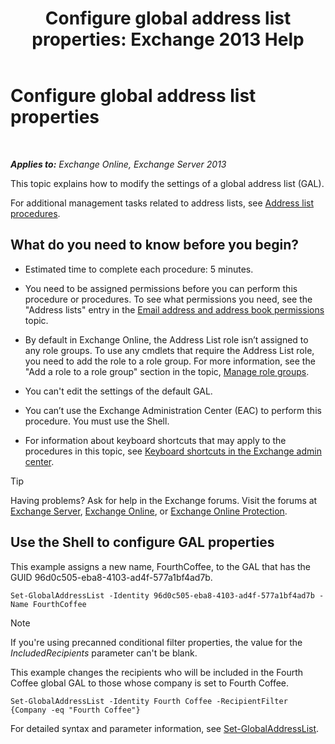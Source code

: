﻿---
title: 'Configure global address list properties: Exchange 2013 Help'
TOCTitle: Configure global address list properties
ms:assetid: 5fd2c96f-fe93-4b5a-8495-70c450511a37
ms:mtpsurl: https://technet.microsoft.com/en-us/library/Bb232068(v=EXCHG.150)
ms:contentKeyID: 49289268
ms.date: 12/10/2017
mtps_version: v=EXCHG.150
---

# Configure global address list properties

 

_**Applies to:** Exchange Online, Exchange Server 2013_


This topic explains how to modify the settings of a global address list (GAL).

For additional management tasks related to address lists, see [Address list procedures](address-list-procedures-exchange-2013-help.md).

## What do you need to know before you begin?

  - Estimated time to complete each procedure: 5 minutes.

  - You need to be assigned permissions before you can perform this procedure or procedures. To see what permissions you need, see the "Address lists" entry in the [Email address and address book permissions](email-address-and-address-book-permissions-exchange-2013-help.md) topic.

  - By default in Exchange Online, the Address List role isn’t assigned to any role groups. To use any cmdlets that require the Address List role, you need to add the role to a role group. For more information, see the "Add a role to a role group" section in the topic, [Manage role groups](manage-role-groups-exchange-2013-help.md).

  - You can't edit the settings of the default GAL.

  - You can’t use the Exchange Administration Center (EAC) to perform this procedure. You must use the Shell.

  - For information about keyboard shortcuts that may apply to the procedures in this topic, see [Keyboard shortcuts in the Exchange admin center](keyboard-shortcuts-in-the-exchange-admin-center-exchange-online-protection-help.md).


> [!TIP]
> Having problems? Ask for help in the Exchange forums. Visit the forums at <A href="https://go.microsoft.com/fwlink/p/?linkid=60612">Exchange Server</A>, <A href="https://go.microsoft.com/fwlink/p/?linkid=267542">Exchange Online</A>, or <A href="https://go.microsoft.com/fwlink/p/?linkid=285351">Exchange Online Protection</A>.



## Use the Shell to configure GAL properties

This example assigns a new name, FourthCoffee, to the GAL that has the GUID 96d0c505-eba8-4103-ad4f-577a1bf4ad7b.

    Set-GlobalAddressList -Identity 96d0c505-eba8-4103-ad4f-577a1bf4ad7b -Name FourthCoffee


> [!NOTE]
> If you're using precanned conditional filter properties, the value for the <EM>IncludedRecipients</EM> parameter can't be blank.



This example changes the recipients who will be included in the Fourth Coffee global GAL to those whose company is set to Fourth Coffee.

    Set-GlobalAddressList -Identity Fourth Coffee -RecipientFilter {Company -eq "Fourth Coffee"}

For detailed syntax and parameter information, see [Set-GlobalAddressList](https://technet.microsoft.com/en-us/library/bb123877\(v=exchg.150\)).

